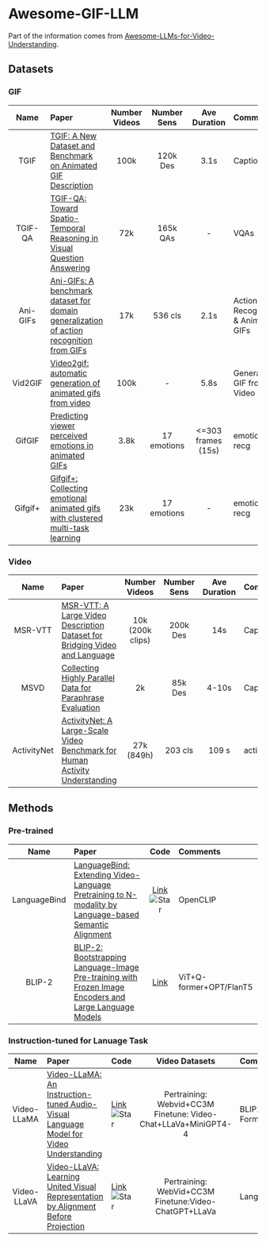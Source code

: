 # Awesome-GIF-LLM
 Part of the information comes from [Awesome-LLMs-for-Video-Understanding](https://github.com/yunlong10/Awesome-LLMs-for-Video-Understanding/tree/main).
## Datasets 
### GIF

|Name|Paper|Number Videos|Number Sens| Ave Duration|Comments|
| :----:| :-------------| :----: |:----:| :----: |:---|
|TGIF|[TGIF: A New Dataset and Benchmark on Animated GIF Description](https://arxiv.org/pdf/1604.02748v2.pdf)|100k|120k Des|3.1s|Captioning|
|TGIF-QA|[TGIF-QA: Toward Spatio-Temporal Reasoning in Visual Question Answering](https://arxiv.org/pdf/1704.04497.pdf)|72k|165k QAs|-|VQAs|
|Ani-GIFs|[Ani-GIFs: A benchmark dataset for domain generalization of action recognition from GIFs](https://www.frontiersin.org/articles/10.3389/fcomp.2022.876846/full)|17k|536 cls|2.1s|Action Recognitaion & Animated GIFs|
|Vid2GIF|[Video2gif: automatic generation of animated gifs from video](https://arxiv.org/pdf/1605.04850.pdf)|100k|-|5.8s|Generating GIF from Video|
|GifGIF|[Predicting viewer perceived emotions in animated GIFs](https://www.ee.columbia.edu/ln/dvmm/publications/14/grand14-jou.pdf)|3.8k|17 emotions|<=303 frames (15s)|emotions recg|
|Gifgif+|[Gifgif+: Collecting emotional animated gifs with clustered multi-task learning](https://ieeexplore.ieee.org/document/8273647)|23k|17 emotions|-|emotions recg|



### Video
|Name|Paper|Number Videos|Number Sens| Ave Duration|Comments|
| :----:| :-------------| :----: |:----: | :----: |:---|
|MSR-VTT|[MSR-VTT: A Large Video Description Dataset for Bridging Video and Language](https://www.microsoft.com/en-us/research/wp-content/uploads/2016/06/cvpr16.msr-vtt.tmei_-1.pdf)|10k (200k clips)|200k Des|14s|Captiong|
|MSVD|[Collecting Highly Parallel Data for Paraphrase Evaluation](https://aclanthology.org/P11-1020.pdf)|2k|85k Des|4-10s|Captioning|
|ActivityNet|[ActivityNet: A Large-Scale Video Benchmark for Human Activity Understanding](https://www.cv-foundation.org/openaccess/content_cvpr_2015/papers/Heilbron_ActivityNet_A_Large-Scale_2015_CVPR_paper.pdf)|27k (849h)|203 cls|109 s|activity reg|

## Methods

### Pre-trained 
|Name|Paper|Code|Comments|
|:----:|:-------------|:----:|:----|
|LanguageBind|[LanguageBind: Extending Video-Language Pretraining to N-modality by Language-based Semantic Alignment](https://arxiv.org/pdf/2310.01852.pdf)|[Link](https://github.com/PKU-YuanGroup/LanguageBind)![Star](https://img.shields.io/github/stars/PKU-YuanGroup/LanguageBind.svg?style=social&label=Star)|OpenCLIP|
|BLIP-2|[BLIP-2: Bootstrapping Language-Image Pre-training with Frozen Image Encoders and Large Language Models](https://arxiv.org/pdf/2301.12597.pdf)|[Link](https://github.com/salesforce/LAVIS/tree/main/projects/blip2)|ViT+Q-former+OPT/FlanT5|

### Instruction-tuned for Lanuage Task
|Name|Paper|Code|Video Datasets|Comments|
|:----:|:-------------|:---|:----:|:----|
|Video-LLaMA|[Video-LLaMA: An Instruction-tuned Audio-Visual Language Model for Video Understanding](https://arxiv.org/pdf/2306.02858.pdf)|[Link](https://github.com/DAMO-NLP-SG/Video-LLaMA)![Star](https://img.shields.io/github/stars/DAMO-NLP-SG/Video-LLaMA.svg?style=social&label=Star)| Pertraining: Webvid+CC3M<br>Finetune: Video-Chat+LLaVa+MiniGPT4-4|BLIP2+Q-Former+Vicuna/LLaMa |
|Video-LLaVA|[Video-LLaVA: Learning United Visual Representation by Alignment Before Projection](https://arxiv.org/pdf/2311.10122.pdf)|[Link](https://github.com/PKU-YuanGroup/Video-LLaVA)![Star](https://img.shields.io/github/stars/PKU-YuanGroup/Video-LLaVA.svg?style=social&label=Star)| Pertraining: WebVid+CC3M<br>Finetune:Video-ChatGPT+LLaVa|LanguageBind+Vicuna|

